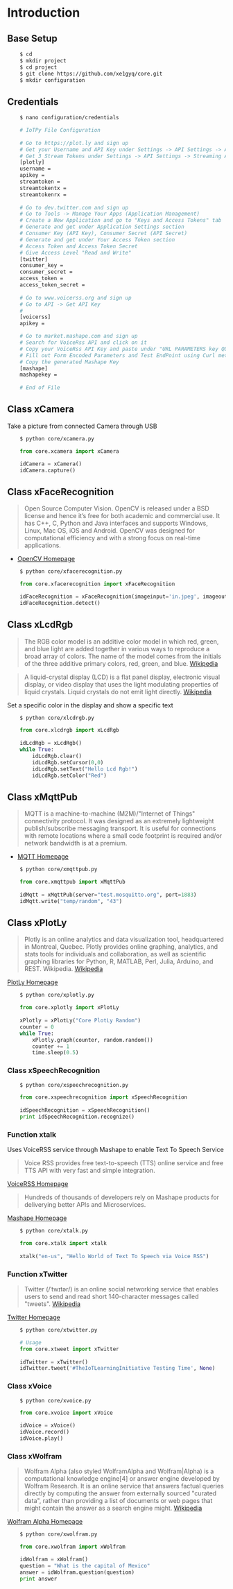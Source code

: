Introduction
==

## Base Setup

```sh
    $ cd
    $ mkdir project
    $ cd project
    $ git clone https://github.com/xe1gyq/core.git
    $ mkdir configuration
```

## Credentials

```sh
    $ nano configuration/credentials
```

```sh
    # IoTPy File Configuration
    
    # Go to https://plot.ly and sign up
    # Get your Username and API Key under Settings -> API Settings -> API
    # Get 3 Stream Tokens under Settings -> API Settings -> Streaming API -> Generate Token
    [plotly]
    username = 
    apikey = 
    streamtoken = 
    streamtokentx = 
    streamtokenrx = 
    
    # Go to dev.twitter.com and sign up
    # Go to Tools -> Manage Your Apps (Application Management)
    # Create a New Application and go to "Keys and Access Tokens" tab
    # Generate and get under Application Settings section
    # Consumer Key (API Key), Consumer Secret (API Secret)
    # Generate and get under Your Access Token section
    # Access Token and Access Token Secret
    # Give Access Level "Read and Write"
    [twitter]
    consumer_key = 
    consumer_secret = 
    access_token = 
    access_token_secret = 
    
    # Go to www.voicerss.org and sign up
    # Go to API -> Get API Key
    # 
    [voicerss]
    apikey = 

    # Go to market.mashape.com and sign up
    # Search for VoiceRss API and click on it
    # Copy your VoiceRss API Key and paste under "URL PARAMETERS key QUERY AUTH" field
    # Fill out Form Encoded Parameters and Test EndPoint using Curl method
    # Copy the generated Mashape Key
    [mashape]
    mashapekey = 
    
    # End of File
```

## Class xCamera

Take a picture from connected Camera through USB

```sh
    $ python core/xcamera.py
```

```Python
    from core.xcamera import xCamera

    idCamera = xCamera()
    idCamera.capture()
```

## Class xFaceRecognition

> Open Source Computer Vision. OpenCV is released under a BSD license and hence it’s free for both academic and commercial use. It has C++, C, Python and Java interfaces and supports Windows, Linux, Mac OS, iOS and Android. OpenCV was designed for computational efficiency and with a strong focus on real-time applications.

- [OpenCV Homepage](http://opencv.org/)

```sh
    $ python core/xfacerecognition.py
```

```Python
    from core.xfacerecognition import xFaceRecognition

    idFaceRecognition = xFaceRecognition(imageinput='in.jpeg', imageoutput='out.jpeg')
    idFaceRecognition.detect()
```

## Class xLcdRgb

> The RGB color model is an additive color model in which red, green, and blue light are added together in various ways to reproduce a broad array of colors. The name of the model comes from the initials of the three additive primary colors, red, green, and blue. [Wikipedia](https://en.wikipedia.org/wiki/RGB_color_model)

> A liquid-crystal display (LCD) is a flat panel display, electronic visual display, or video display that uses the light modulating properties of liquid crystals. Liquid crystals do not emit light directly. [Wikipedia](https://en.wikipedia.org/wiki/Liquid-crystal_display)

Set a specific color in the display and show a specific text

```sh
    $ python core/xlcdrgb.py
```

```Python
    from core.xlcdrgb import xLcdRgb
    
    idLcdRgb = xLcdRgb()
    while True:
        idLcdRgb.clear()
        idLcdRgb.setCursor(0,0)
        idLcdRgb.setText("Hello Lcd Rgb!")
        idLcdRgb.setColor("Red")
```

## Class xMqttPub

> MQTT is a machine-to-machine (M2M)/"Internet of Things" connectivity protocol. It was designed as an extremely lightweight publish/subscribe messaging transport. It is useful for connections with remote locations where a small code footprint is required and/or network bandwidth is at a premium.

- [MQTT Homepage](http://mqtt.org/)

```sh
    $ python core/xmqttpub.py
```

```Python
    from core.xmqttpub import xMqttPub
    
    idMqtt = xMqttPub(server="test.mosquitto.org", port=1883)
    idMqtt.write("temp/random", "43")
```

## Class xPlotLy

> Plotly is an online analytics and data visualization tool, headquartered in Montreal, Quebec. Plotly provides online graphing, analytics, and stats tools for individuals and collaboration, as well as scientific graphing libraries for Python, R, MATLAB, Perl, Julia, Arduino, and REST. Wikipedia. [Wikipedia](https://en.wikipedia.org/wiki/Plotly)

[PlotLy Homepage](https://plot.ly/)


```sh
    $ python core/xplotly.py
```

```Python
    from core.xplotly import xPlotLy
    
    xPlotly = xPlotLy("Core PlotLy Random")
    counter = 0
    while True:
        xPlotly.graph(counter, random.random())
        counter += 1
        time.sleep(0.5)
```

### Class xSpeechRecognition

```sh
    $ python core/xspeechrecognition.py
```

```Python
    from core.xspeechrecognition import xSpeechRecognition
    
    idSpeechRecognition = xSpeechRecognition()
    print idSpeechRecognition.recognize()
```

### Function xtalk

Uses VoiceRSS service through Mashape to enable Text To Speech Service

> Voice RSS provides free text-to-speech (TTS) online service and free TTS API with very fast and simple integration.

[VoiceRSS Homepage](http://www.voicerss.org/)

> Hundreds of thousands of developers rely on Mashape products for deliverying better APIs and Microservices.

[Mashape Homepage](https://www.mashape.com/)

```sh
    $ python core/xtalk.py
```

```Python
    from core.xtalk import xtalk
    
    xtalk("en-us", "Hello World of Text To Speech via Voice RSS")
```

### Function xTwitter

> Twitter (/ˈtwɪtər/) is an online social networking service that enables users to send and read short 140-character messages called "tweets". [Wikipedia](https://en.wikipedia.org/wiki/Twitter)

[Twitter Homepage](https://twitter.com/)

```sh
    $ python core/xtwitter.py
```

```Python
    # Usage
    from core.xtweet import xTwitter
    
    idTwitter = xTwitter()
    idTwitter.tweet('#TheIoTLearningInitiative Testing Time', None)
```

### Class xVoice

```sh
    $ python core/xvoice.py
```

```Python
    from core.xvoice import xVoice

    idVoice = xVoice()
    idVoice.record()
    idVoice.play()
```

### Class xWolfram

> Wolfram Alpha (also styled WolframAlpha and Wolfram|Alpha) is a computational knowledge engine[4] or answer engine developed by Wolfram Research. It is an online service that answers factual queries directly by computing the answer from externally sourced "curated data", rather than providing a list of documents or web pages that might contain the answer as a search engine might. [Wikipedia](https://en.wikipedia.org/wiki/Wolfram_Alpha)

[Wolfram Alpha Homepage](http://www.wolframalpha.com/)

```sh
    $ python core/xwolfram.py
```

```Python
    from core.xwolfram import xWolfram

    idWolfram = xWolfram()
    question = "What is the capital of Mexico"
    answer = idWolfram.question(question)
    print answer
```
